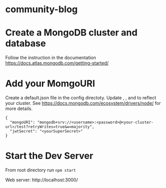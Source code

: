 # community-blog

# Create a MongoDB cluster and database

Follow the instruction in the documentation
https://docs.atlas.mongodb.com/getting-started/

# Add your MomgoURI

Create a default.json file in the config directoty.
Update <username>, <password>, and <your-cluster-url> to reflect your cluster.
See https://docs.mongodb.com/ecosystem/drivers/node/ for more details.

```
{
  "mongoURI": "mongodb+srv://<username>:<password>@<your-cluster-url>/test?retryWrites=true&w=majority",
  "jwtSecret": "<yourSuperSecret>"
}
```

# Start the Dev Server

From root directory run
`npm start`

Web server: http://localhost:3000/
